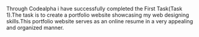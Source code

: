 Through Codealpha i have successfully completed the First Task(Task 1).The task is to create a portfolio website showcasing my web designing skills.This portfolio website serves as an online resume in a very appealing and organized manner.
